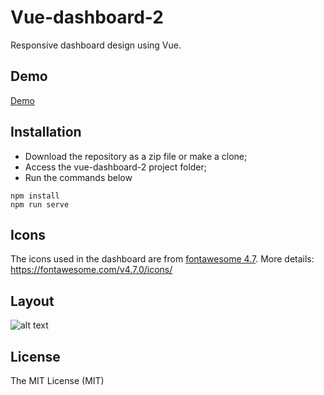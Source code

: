 # Vue-dashboard-2
Responsive dashboard design using Vue.

## Demo
[Demo](https://vue-dashboard-2.vercel.app/#/)

## Installation
- Download the repository as a zip file or make a clone;
- Access the vue-dashboard-2 project folder;
- Run the commands below
```
npm install
npm run serve
```

## Icons
The icons used in the dashboard are from [fontawesome 4.7](https://fontawesome.com/v4.7.0/icons/).
More details: https://fontawesome.com/v4.7.0/icons/

## Layout

![alt text](https://romulodevweb.com.br/wp-content/uploads/2020/10/Capturar-1_152fd04a56a7f2a06298d1fa038610a5.png)

## License

The MIT License (MIT)

